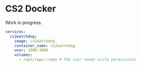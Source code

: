 # CS2 Docker

Work in progress.

```yml
services:
  cs2watchdog:
    image: cs2watchdog
    container_name: cs2watchdog
    user: 1000:1000
    volumes:
      - /opt/repo:/repo # The user needs write permissions
```
